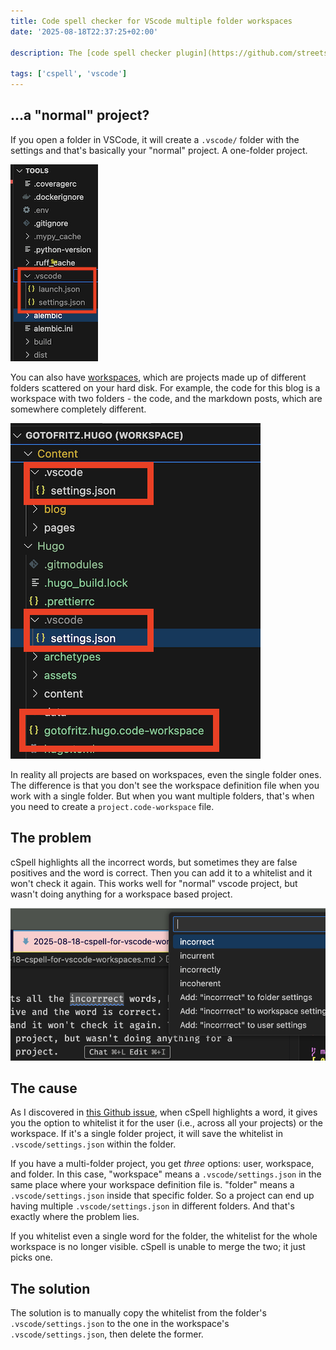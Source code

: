 ```yaml
---
title: Code spell checker for VScode multiple folder workspaces
date: '2025-08-18T22:37:25+02:00'

description: The [code spell checker plugin](https://github.com/streetsidesoftware/vscode-spell-checker/), formerly cspell, works well for "normal" vscode project, but wasn't doing anything for a workspace based project.

tags: ['cspell', 'vscode']
---
```


## ...a "normal" project?

If you open a folder in VSCode, it will create a `.vscode/` folder with the settings and that's basically your "normal" project. A one-folder project.

![An example VScode single project, with a .vscode folder with settings](single-folder.png)

You can also have [workspaces](https://code.visualstudio.com/docs/editing/workspaces/workspaces), which are projects made up of different folders scattered on your hard disk. For example, the code for this blog is a workspace with two folders - the code, and the markdown posts, which are somewhere completely different.

![An example VScode project with a workspace file and two folders, with a .vscode folder inside each](./workspace.png)

In reality all projects are based on workspaces, even the single folder ones. The difference is that you don't see the workspace definition file when you work with a single folder. But when you want multiple folders, that's when you need to create a `project.code-workspace` file.

## The problem

cSpell highlights all the incorrect words, but sometimes they are false positives and the word is correct. Then you can add it to a whitelist and it won't check it again. This works well for "normal" vscode project, but wasn't doing anything for a workspace based project.

![VS Code spell checker highlighting the misspelled word 'incorrrect' with three r's. The suggestion dropdown shows 'incorrect' along with other options like 'incurrent,' 'incorrectly,' and 'incoherent,' plus options to add the misspelling to folder, workspace, or user settings.](./inccorrect.png)

## The cause

As I discovered in [this Github issue](https://github.com/streetsidesoftware/vscode-spell-checker/issues/2945), when cSpell highlights a word, it gives you the option to whitelist it for the user (i.e., across all your projects) or the workspace. If it's a single folder project, it will save the whitelist in `.vscode/settings.json` within the folder.

If you have a multi-folder project, you get _three_ options: user, workspace, and folder. In this case, "workspace" means a `.vscode/settings.json` in the same place where your workspace definition file is. "folder" means a `.vscode/settings.json` inside that specific folder. So a project can end up having multiple `.vscode/settings.json` in different folders. And that's exactly where the problem lies.

If you whitelist even a single word for the folder, the whitelist for the whole workspace is no longer visible. cSpell is unable to merge the two; it just picks one.

## The solution

The solution is to manually copy the whitelist from the folder's `.vscode/settings.json` to the one in the workspace's `.vscode/settings.json`, then delete the former.
